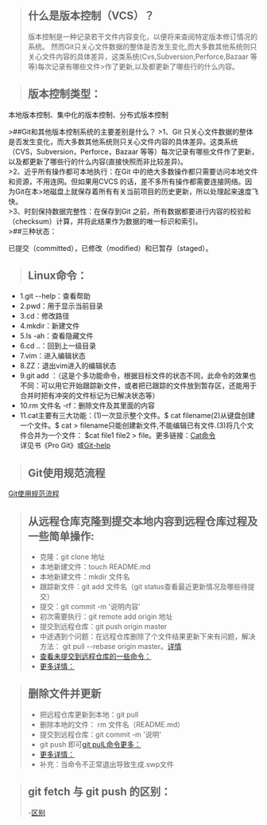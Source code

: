 >## 什么是版本控制（VCS）？
>版本控制是一种记录若干文件内容变化，以便将来查阅特定版本修订情况的系统。
>然而Git只关心文件数据的整体是否发生变化,而大多数其他系统则只关心文件内容的具体差异，这类系统(Cvs,Subversion,Perforce,Bazaar 等等)每次记录有哪些文件>作了更新,以及都更新了哪些行的什么内容。

>## 版本控制类型：
<p>本地版本控制、集中化的版本控制、分布式版本控制</p>
>##Git和其他版本控制系统的主要差别是什么？
>1、Git 只关心文件数据的整体是否发生变化，而大多数其他系统则只关心文件内容的具体差异。这类系统（CVS，Subversion，Perforce，Bazaar 等等）每次记录有哪些文件作了更新，以及都更新了哪些行的什么内容(直接快照而非比较差异)。<br/>
>2、近乎所有操作都可本地执行：在Git 中的绝大多数操作都只需要访问本地文件和资源，不用连网。但如果用CVCS 的话，差不多所有操作都需要连接网络。因为Git在本>地磁盘上就保存着所有有关当前项目的历史更新，所以处理起来速度飞快。<br/>
>3、时刻保持数据完整性：在保存到Git 之前，所有数据都要进行内容的校验和（checksum）计算，并将此结果作为数据的唯一标识和索引。<br/>
>##三种状态：
<p>已提交（committed），已修改（modified）和已暂存（staged）。</p>

>## Linux命令：
- 1.git --help：查看帮助
- 2.pwd：用于显示当前目录
- 3.cd：修改路径
- 4.mkdir：新建文件
- 5.ls -ah：查看隐藏文件
- 6.cd ..：回到上一级目录
- 7.vim：进入编辑状态
- 8.ZZ：退出vim进入的编辑状态
- 9.git add ：（这是个多功能命令，根据目标文件的状态不同，此命令的效果也不同：可以用它开始跟踪新文件，或者把已跟踪的文件放到暂存区，还能用于合并时把有冲突的文件标记为已解决状态等）
- 10.rm 文件名 -rf：删除文件及其里面的内容
- 11.cat主要有三大功能：(1)一次显示整个文件。$ cat filename(2)从键盘创建一个文件。$ cat > filename只能创建新文件,不能编辑已有文件.(3)将几个文件合并为一个文件： $cat file1 file2 > file。更多链接：[Cat命令](http://blog.csdn.net/tanga842428/article/details/52628357)<br/>
详见书《Pro Git》或[Git-help](https://git-scm.com/book/en/v2)

>## Git使用规范流程
[Git使用规范流程](http://mp.weixin.qq.com/s?__biz=MzAxODI5ODMwOA==&mid=2666540296&idx=1&sn=bcaa54a27bc521f39c88b8072fd7073b&chksm=80dce9a3b7ab60b5cbb6246874ff0c61a94971e6144dc691e29d0492379de8776d0c29ec03b6&mpshare=1&scene=23&srcid=0117cMMmmZFYfOiFV95XVQTz#rd)

>## 从远程仓库克隆到提交本地内容到远程仓库过程及一些简单操作:
>- 克隆：git clone 地址
>- 本地新建文件：touch README.md
>- 本地新建文件：mkdir 文件名
>- 跟踪新文件：git add 文件名（git status查看最近更新情况及哪些待提交）
>- 提交：git commit -m '说明内容'
>- 初次需要执行：git remote add origin 地址
>- 提交到远程仓库：git push origin master
>- 中途遇到个问题：在远程仓库删除了个文件结果更新下来有问题，解决方法： git pull --rebase origin master。[详情](http://www.tuicool.com/articles/3aIvQfU)
>- [查看未提交到远程仓库的一些命令：](http://blog.csdn.net/kakaxi2222/article/details/46011717)
>- [更多详情：](http://blog.csdn.net/steven6977/article/details/10567719)

>## 删除文件并更新
>- 把远程仓库更新到本地：git pull 
>- 删除本地的文件： rm 文件名（README.md）
>- 提交到远程仓库：git commit -m '说明'
>- git push 即可[git pulL命令更多：](http://www.yiibai.com/git/git_pull.html)
>- [更多详情：](http://jingyan.baidu.com/article/2a1383288e2ba5074a134fb5.html)
>- 补充：当命令不正常退出导致生成.swp文件

>## git fetch 与 git push 的区别：
>-[区别](http://blog.csdn.net/wfdtxz/article/details/8632811)
